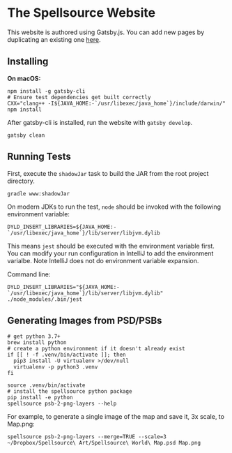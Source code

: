 # The Spellsource Website

This website is authored using Gatsby.js. You can add new pages by duplicating an existing one [here](src/pages-markdown/).


## Installing

**On macOS:**

```shell script
npm install -g gatsby-cli
# Ensure test dependencies get built correctly
CXX="clang++ -I${JAVA_HOME:-`/usr/libexec/java_home`}/include/darwin/" npm install
```

After gatsby-cli is installed, run the website with `gatsby develop`.

```shell script
gatsby clean
```

## Running Tests


First, execute the `shadowJar` task to build the JAR from the root project directory.

```
gradle www:shadowJar
```

On modern JDKs to run the test, `node` should be invoked with the following environment variable:

```
DYLD_INSERT_LIBRARIES=${JAVA_HOME:-`/usr/libexec/java_home`}/lib/server/libjvm.dylib
```

This means `jest` should be executed with the environment variable first. You can modify your run configuration in IntelliJ to add the environment varialbe. Note IntelliJ does not do environment variable expansion.

Command line:

```
DYLD_INSERT_LIBRARIES="${JAVA_HOME:-`/usr/libexec/java_home`}/lib/server/libjvm.dylib" ./node_modules/.bin/jest
```

## Generating Images from PSD/PSBs

```shell script
# get python 3.7+
brew install python
# create a python environment if it doesn't already exist
if [[ ! -f .venv/bin/activate ]]; then
  pip3 install -U virtualenv >/dev/null
  virtualenv -p python3 .venv
fi

source .venv/bin/activate
# install the spellsource python package
pip install -e python
spellsource psb-2-png-layers --help
```

For example, to generate a single image of the map and save it, 3x scale, to Map.png:
```shell script
spellsource psb-2-png-layers --merge=TRUE --scale=3 ~/Dropbox/Spellsource\ Art/Spellsource\ World\ Map.psd Map.png
```